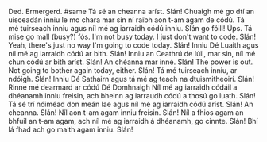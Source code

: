 Ded.
Ermergerd.
#same
Tá sé an cheanna aríst. Slán!
Chuaigh mé go dtí an uisceadán inniu le mo chara mar sin ní raibh aon t-am agam de códú.
Tá mé tuirseach inniu agus níl mé ag iarraidh códú inniu. Slán go fóill!
Úps. Tá mise go mall (busy?) fós.
I'm not busy today. I just don't want to code. Slán!
Yeah, there's just no way I'm going to code today. Slán!
Inniu Dé Luaith agus níl mé ag iarraidh códú ar bith. Slán!
Inniu an Ceathrú de Iúil, mar sin, níl mé chun códú ar bith aríst. Slán!
An chéanna mar inné. Slán!
The power is out. Not going to bother again today, either. Slán!
Tá mé tuirseach inniu, ar ndóigh. Slán!
Inniu Dé Sathairn agus tá mé ag teach na dtuismitheoirí. Slán!
Rinne mé dearmard ar códú Dé Domhnaigh 
Níl mé ag iarraidh códáil a dhéanamh inniu freisin, ach bheinn ag iarraudh códú a thosú go luath. Slán!
Tá sé trí nóiméad don meán lae agus níl mé ag iarraidh códú aríst. Slán!
An cheanna. Slán!
Níl aon t-am agam inniu freisin. Slán!
Níl a fhios agam an bhfuil an t-am agam, ach níl mé ag iarraidh á dhéanamh, go cinnte. Slán!
Bhí lá fhad ach go maith agam inniu. Slán!
